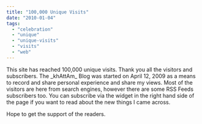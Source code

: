 ```yaml
---
title: "100,000 Unique Visits"
date: "2010-01-04"
tags: 
  - "celebration"
  - "unique"
  - "unique-visits"
  - "visits"
  - "web"
---
```


This site has reached 100,000 unique visits. Thank you all the visitors and subscribers. The \_khAttAm\_ Blog was started on April 12, 2009 as a means to record and share personal experience and share my views. Most of the visitors are here from search engines, however there are some RSS Feeds subscribers too. You can subscribe via the widget in the right hand side of the page if you want to read about the new things I came across.

Hope to get the support of the readers.
